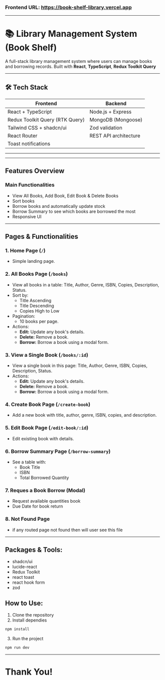 ### Frontend URL: https://book-shelf-library.vercel.app
---
# 📚 Library Management System (Book Shelf)

A full-stack library management system where users can manage books and borrowing records. Built with **React**, **TypeScript**, **Redux Toolkit Query**

---

## 🛠️ Tech Stack

| Frontend                        | Backend                  |
|----------------------------------|--------------------------|
| React + TypeScript               | Node.js + Express        |
| Redux Toolkit Query (RTK Query)  | MongoDB (Mongoose)       |
| Tailwind CSS + shadcn/ui         | Zod validation           |
| React Router                     | REST API architecture    |
| Toast notifications              |                          |

---

---

## Features Overview

### Main Functionalities
- View All Books, Add Book, Edit Book & Delete Books
- Sort books
- Borrow books and automatically update stock
- Borrow Summary to see which books are borrowed the most
- Responsive UI

---

## Pages & Functionalities

### 1. Home Page (`/`)
- Simple landing page.

### 2. All Books Page (`/books`)
- View all books in a table: Title, Author, Genre, ISBN, Copies, Description, Status.
- Sort by:
  - Title Ascending
  - Title Descending
  - Copies High to Low
- Pagination:
  - 10 books per page.
- Actions:
  - **Edit:** Update any book's details.
  - **Delete:** Remove a book.
  - **Borrow:** Borrow a book using a modal form.

### 3. View a Single Book (`/books/:id`)
- View a single book in this page: Title, Author, Genre, ISBN, Copies, Description, Status.
- Actions:
  - **Edit:** Update any book's details.
  - **Delete:** Remove a book.
  - **Borrow:** Borrow a book using a modal form.

### 4. Create Book Page (`/create-book`)
- Add a new book with title, author, genre, ISBN, copies, and description.

### 5. Edit Book Page (`/edit-book/:id`)
- Edit existing book with details.

### 6. Borrow Summary Page (`/borrow-summary`)
- See a table with:
  - Book Title
  - ISBN
  - Total Borrowed Quantity

### 7. Reques a Book Borrow (Modal)
- Request available quantities book
- Due Date for book return

### 8. Not Found Page
- if any routed page not found then will user see this file

--- 

## Packages & Tools:

- shadcn/ui
- lucide-react
- Redux Toolkit
- react toast
- react hook form
- zod

## How to Use:
1. Clone the repository
2. Install dependies

```bash
npm install
```
3. Run the project

```bash
npm run dev
```
---
# Thank You!

